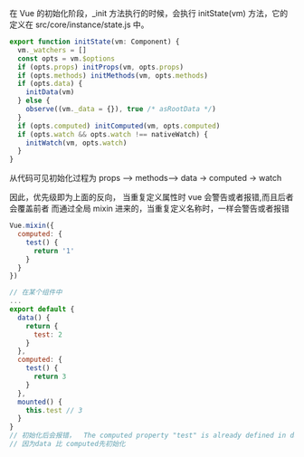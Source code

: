 在 Vue 的初始化阶段，\_init 方法执行的时候，会执行 initState(vm) 方法，它的定义在 src/core/instance/state.js 中。

```js
export function initState(vm: Component) {
  vm._watchers = []
  const opts = vm.$options
  if (opts.props) initProps(vm, opts.props)
  if (opts.methods) initMethods(vm, opts.methods)
  if (opts.data) {
    initData(vm)
  } else {
    observe((vm._data = {}), true /* asRootData */)
  }
  if (opts.computed) initComputed(vm, opts.computed)
  if (opts.watch && opts.watch !== nativeWatch) {
    initWatch(vm, opts.watch)
  }
}
```

从代码可见初始化过程为 props --> methods--> data -> computed -> watch

因此，优先级即为上面的反向， 当重复定义属性时 vue 会警告或者报错,而且后者会覆盖前者
而通过全局 mixin 进来的，当重复定义名称时，一样会警告或者报错

```js
Vue.mixin({
  computed: {
    test() {
      return '1'
    }
  }
})

// 在某个组件中
...
export default {
  data() {
    return {
      test: 2
    }
  },
  computed: {
    test() {
      return 3
    }
  },
  mounted() {
    this.test // 3
  }
}
// 初始化后会报错，  The computed property "test" is already defined in data.
// 因为data 比 computed先初始化
```
